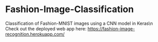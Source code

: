 # Fashion-Image-Classification
Classification of Fashion-MNIST images using a CNN model in Keras\n
Check out the deployed web app here: https://fashion-image-recognition.herokuapp.com/
